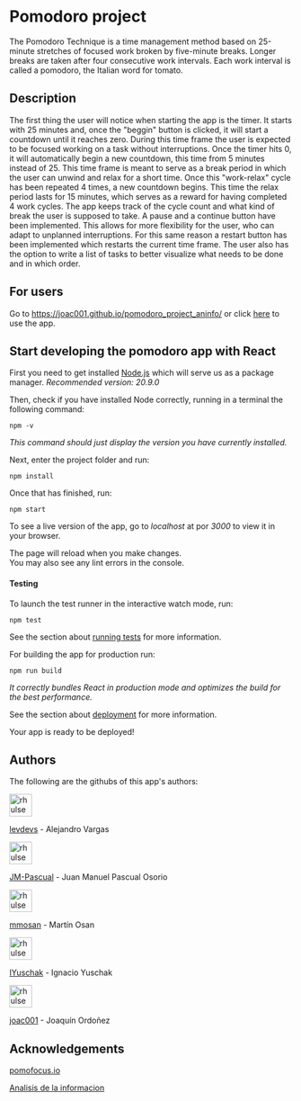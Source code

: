 # Pomodoro project

The Pomodoro Technique is a time management method based on 25-minute stretches of focused work broken by five-minute breaks. Longer breaks are taken after four consecutive work intervals. Each work interval is called a pomodoro, the Italian word for tomato.

## Description

The first thing the user will notice when starting the app is the timer. It starts with 25 minutes and, once the "beggin" button is clicked, it will start a countdown until it reaches zero. During this time frame the user is expected to be focused working on a task without interruptions. Once the timer hits 0, it will automatically begin a new countdown, this time from 5 minutes instead of 25. This time frame is meant to serve as a break period in which the user can unwind and relax for a short time. Once this "work-relax" cycle has been repeated 4 times, a new countdown begins. This time the relax period lasts for 15 minutes, which serves as a reward for having completed 4 work cycles. The app keeps track of the cycle count and what kind of break the user is supposed to take.
A pause and a continue button have been implemented. This allows for more flexibility for the user, who can adapt to unplanned interruptions. For this same reason a restart button has been implemented which restarts the current time frame. 
The user also has the option to write a list of tasks to better visualize what needs to be done and in which order.

## For users

Go to https://joac001.github.io/pomodoro_project_aninfo/ or click [here](https://joac001.github.io/pomodoro_project_aninfo/) to use the app.

## Start developing the pomodoro app with React


First you need to get installed [Node.js](https://nodejs.org/en) which will serve us as a package manager.
*Recommended version: 20.9.0*


Then, check if you have installed Node correctly, running in a terminal the following command:

```shell
npm -v
```

*This command should just display the version you have currently installed.*


Next, enter the project folder and run:

```shell
npm install
```

Once that has finished, run:

```shell
npm start
```


To see a live version of the app, go to *localhost* at por *3000* to view it in your browser.


The page will reload when you make changes.\
You may also see any lint errors in the console.


#### Testing

To launch the test runner in the interactive watch mode, run:

```shell
npm test
```


See the section about [running tests](https://facebook.github.io/create-react-app/docs/running-tests) for more information.


For building the app for production run:

```shell
npm run build
```
*It correctly bundles React in production mode and optimizes the build for the best performance.*


See the section about [deployment](https://facebook.github.io/create-react-app/docs/deployment) for more information.

Your app is ready to be deployed!


## Authors

The following are the githubs of this app's authors:

<a href="https://github.com/levdevs" target="_blank" title="levdevs">
  <img src="https://github.com/levdevs.png?size=40" height="40" width="40" alt="rhulse" />
</a>

[levdevs](https://github.com/levdevs) - Alejandro Vargas

<a href="https://github.com/JM-Pascual" target="_blank" title="JM-Pascual">
  <img src="https://github.com/JM-Pascual.png?size=40" height="40" width="40" alt="rhulse" />
</a>

[JM-Pascual](https://github.com/JM-Pascual) - Juan Manuel Pascual Osorio

<a href="https://github.com/mmosan" target="_blank" title="mmosan">
  <img src="https://github.com/mmosan.png?size=40" height="40" width="40" alt="rhulse" />
</a>

[mmosan](https://github.com/mmosan) - Martín Osan
 
<a href="https://github.com/IYuschak" target="_blank" title="IYuschak">
  <img src="https://github.com/IYuschak.png?size=40" height="40" width="40" alt="rhulse" />
</a>

[IYuschak](https://github.com/IYuschak) - Ignacio Yuschak

<a href="https://github.com/joac001" target="_blank" title="joac001">
  <img src="https://github.com/joac001.png?size=40" height="40" width="40" alt="rhulse" />
</a>

[joac001](https://github.com/joac001) - Joaquín Ordoñez


## Acknowledgements

[pomofocus.io](https://pomofocus.io/)

[Analisis de la informacion](https://aninfo.nriedel.com.ar/)

